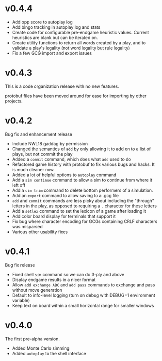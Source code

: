 # v0.4.4

- Add opp score to autoplay log
- Add bingo tracking in autoplay log and stats
- Create code for configurable pre-endgame heuristic values. Current heuristics are blank but can be iterated on.
- Create utility functions to return all words created by a play, and to validate a play's legality (not word legality but rule legality)
- Fix a few GCG import and export issues

# v0.4.3

This is a code organization release with no new features.

protobuf files have been moved around for ease for importing by other projects.

# v0.4.2

Bug fix and enhancement release

- Include NWL18 gaddag by permission
- Changed the semantics of `add` by only allowing it to add on to a list of plays, but not commit the play
- Added a `commit` command, which does what `add` used to do
- Refactored game history with protobuf to fix various bugs and hacks. It is much cleaner now.
- Added a lot of helpful options to `autoplay` command
- Add a `sim continue` command to allow a sim to continue from where it left off
- Add a `sim trim` command to delete bottom performers of a simulation.
- Add an `export` command to allow saving to a .gcg file
- `add` and `commit` commands are less picky about including the "through" letters in the play, as opposed to requiring a `.` character for these letters
- Add a `setlex` command to set the lexicon of a game after loading it
- Add color board display for terminals that support it
- Fix bug where character encoding for GCGs containing CRLF characters was misparsed
- Various other usability fixes

# v0.4.1

Bug fix release

- Fixed shell `sim` command so we can do 3-ply and above
- Display endgame results in a nicer format
- Allow `add exchange ABC` and `add pass` commands to exchange and pass
  without move generation
- Default to info-level logging (turn on debug with DEBUG=1 environment variable)
- Keep text on board within a small horizontal range for smaller windows

# v0.4.0

The first pre-alpha version.

- Added Monte Carlo simming
- Added `autoplay` to the shell interface
